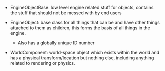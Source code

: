 ﻿

- EngineObjectBase: low level engine related stuff for objects, contains the stuff that should not be messed with by end users
- EngineObject: base class for all things that can be and have other things attached to them as children, this forms the basis of all things in the engine.
	- Also has a globally unique ID number


- WorldComponent: world-space object which exists within the world and has a physical transform/location but nothing else, including anything related to rendering or physics.
